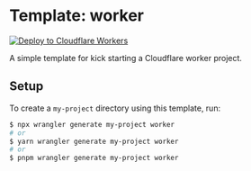 # Template: worker

[![Deploy to Cloudflare Workers](https://deploy.workers.cloudflare.com/button)](https://deploy.workers.cloudflare.com/?url=https://github.com/ajuala/db)

A simple template for kick starting a Cloudflare worker project.

## Setup

To create a `my-project` directory using this template, run:

```sh
$ npx wrangler generate my-project worker
# or
$ yarn wrangler generate my-project worker
# or
$ pnpm wrangler generate my-project worker
```
